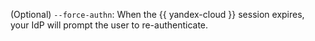 (Optional) `--force-authn`: When the {{ yandex-cloud }} session expires, your IdP will prompt the user to re-authenticate.
